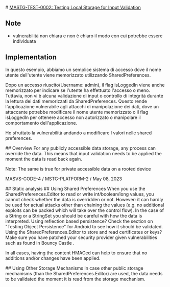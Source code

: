 # [MASTG-TEST-0002: Testing Local Storage for Input Validation](https://mas.owasp.org/MASTG/tests/android/MASVS-CODE/MASTG-TEST-0002s)

## Note

- vulnerabilità non chiara e non è chiaro il modo con cui potrebbe essere individuata

## Implementation

In questo esempio, abbiamo un semplice sistema di accesso dove il nome utente dell'utente viene memorizzato utilizzando SharedPreferences.

Dopo un accesso riuscito(Username: admin), il flag isLoggedIn viene anche memorizzato per indicare se l'utente ha effettuato l'accesso o meno.
Tuttavia, non vi è alcuna validazione di input o controllo di integrità durante la lettura dei dati memorizzati da SharedPreferences. Questo rende l'applicazione vulnerabile agli attacchi di manipolazione dei dati, dove un attaccante potrebbe modificare il nome utente memorizzato o il flag isLoggedIn per ottenere accesso non autorizzato o manipolare il comportamento dell'applicazione.

Ho sfruttato la vulnerabilità andando a modificare I valori nelle shared preferences.

## Overview
For any publicly accessible data storage, any process can override the data. This means that input validation needs to be applied the moment the data is read back again.

Note: The same is true for private accessible data on a rooted device

MASVS-CODE-4 / MSTG-PLATFORM-2 / May 08, 2023


## Static analysis
## Using Shared Preferences
When you use the SharedPreferences.Editor to read or write int/boolean/long values, you cannot check whether the data is overridden or not. However: it can hardly be used for actual attacks other than chaining the values (e.g. no additional exploits can be packed which will take over the control flow). In the case of a String or a StringSet you should be careful with how the data is interpreted. Using reflection based persistence? Check the section on "Testing Object Persistence" for Android to see how it should be validated. Using the SharedPreferences.Editor to store and read certificates or keys? Make sure you have patched your security provider given vulnerabilities such as found in Bouncy Castle .

In all cases, having the content HMACed can help to ensure that no additions and/or changes have been applied.

## Using Other Storage Mechanisms
In case other public storage mechanisms (than the SharedPreferences.Editor) are used, the data needs to be validated the moment it is read from the storage mechanism.